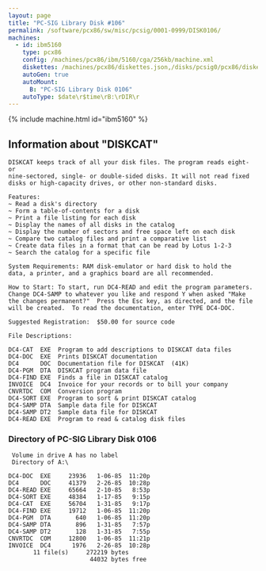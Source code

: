 ```yaml
---
layout: page
title: "PC-SIG Library Disk #106"
permalink: /software/pcx86/sw/misc/pcsig/0001-0999/DISK0106/
machines:
  - id: ibm5160
    type: pcx86
    config: /machines/pcx86/ibm/5160/cga/256kb/machine.xml
    diskettes: /machines/pcx86/diskettes.json,/disks/pcsig0/pcx86/diskettes.json
    autoGen: true
    autoMount:
      B: "PC-SIG Library Disk 0106"
    autoType: $date\r$time\rB:\rDIR\r
---
```


{% include machine.html id="ibm5160" %}

## Information about "DISKCAT"

    DISKCAT keeps track of all your disk files. The program reads eight- or
    nine-sectored, single- or double-sided disks. It will not read fixed
    disks or high-capacity drives, or other non-standard disks.
    
    Features:
    ~ Read a disk's directory
    ~ Form a table-of-contents for a disk
    ~ Print a file listing for each disk
    ~ Display the names of all disks in the catalog
    ~ Display the number of sectors and free space left on each disk
    ~ Compare two catalog files and print a comparative list
    ~ Create data files in a format that can be read by Lotus 1-2-3
    ~ Search the catalog for a specific file
    
    System Requirements: RAM disk-emulator or hard disk to hold the
    data, a printer, and a graphics board are all recommended.
    
    How to Start: To start, run DC4-READ and edit the program parameters.
    Change DC4-SAMP to whatever you like and respond Y when asked "Make
    the changes permanent?"  Press the Esc key, as directed, and the file
    will be created.  To read the documentation, enter TYPE DC4-DOC.
    
    Suggested Registration:  $50.00 for source code
    
    File Descriptions:
    
    DC4-CAT  EXE  Program to add descriptions to DISKCAT data files
    DC4-DOC  EXE  Prints DISKCAT documentation
    DC4      DOC  Documentation file for DISKCAT  (41K)
    DC4-PGM  DTA  DISKCAT program data file
    DC4-FIND EXE  Finds a file in DISKCAT catalog
    INVOICE  DC4  Invoice for your records or to bill your company
    CNVRTDC  COM  Conversion program
    DC4-SORT EXE  Program to sort & print DISKCAT catalog
    DC4-SAMP DTA  Sample data file for DISKCAT
    DC4-SAMP DT2  Sample data file for DISKCAT
    DC4-READ EXE  Program to read & catalog disk files

### Directory of PC-SIG Library Disk 0106

     Volume in drive A has no label
     Directory of A:\

    DC4-DOC  EXE     23936   1-06-85  11:20p
    DC4      DOC     41379   2-26-85  10:28p
    DC4-READ EXE     65664   2-10-85   8:53p
    DC4-SORT EXE     48384   1-17-85   9:15p
    DC4-CAT  EXE     56704   1-31-85   9:17p
    DC4-FIND EXE     19712   1-06-85  11:20p
    DC4-PGM  DTA       640   1-06-85  11:20p
    DC4-SAMP DTA       896   1-31-85   7:57p
    DC4-SAMP DT2       128   1-31-85   7:55p
    CNVRTDC  COM     12800   1-06-85  11:21p
    INVOICE  DC4      1976   2-26-85  10:28p
           11 file(s)     272219 bytes
                           44032 bytes free
